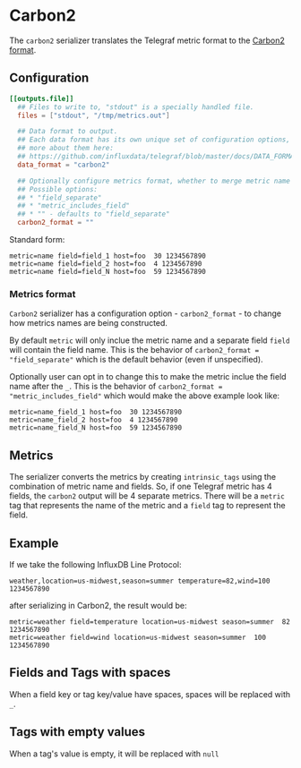 # Carbon2

The `carbon2` serializer translates the Telegraf metric format to the [Carbon2 format](http://metrics20.org/implementations/).

## Configuration

```toml
[[outputs.file]]
  ## Files to write to, "stdout" is a specially handled file.
  files = ["stdout", "/tmp/metrics.out"]

  ## Data format to output.
  ## Each data format has its own unique set of configuration options, read
  ## more about them here:
  ## https://github.com/influxdata/telegraf/blob/master/docs/DATA_FORMATS_OUTPUT.md
  data_format = "carbon2"

  ## Optionally configure metrics format, whether to merge metric name and field name.
  ## Possible options:
  ## * "field_separate"
  ## * "metric_includes_field"
  ## * "" - defaults to "field_separate"
  carbon2_format = ""
```

Standard form:

```
metric=name field=field_1 host=foo  30 1234567890
metric=name field=field_2 host=foo  4 1234567890
metric=name field=field_N host=foo  59 1234567890
```

### Metrics format

`Carbon2` serializer has a configuration option - `carbon2_format` - to change how
metrics names are being constructed.

By default `metric` will only inclue the metric name and a separate field `field`
will contain the field name.
This is the behavior of `carbon2_format = "field_separate"` which is the default
behavior (even if unspecified).

Optionally user can opt in to change this to make the metric inclue the field name
after the `_`.
This is the behavior of `carbon2_format = "metric_includes_field"` which would
make the above example look like:

```
metric=name_field_1 host=foo  30 1234567890
metric=name_field_2 host=foo  4 1234567890
metric=name_field_N host=foo  59 1234567890
```

## Metrics

The serializer converts the metrics by creating `intrinsic_tags` using the combination of metric name and fields.
So, if one Telegraf metric has 4 fields, the `carbon2` output will be 4 separate metrics.
There will be a `metric` tag that represents the name of the metric and a `field` tag to represent the field.

## Example

If we take the following InfluxDB Line Protocol:

```
weather,location=us-midwest,season=summer temperature=82,wind=100 1234567890
```

after serializing in Carbon2, the result would be:

```
metric=weather field=temperature location=us-midwest season=summer  82 1234567890
metric=weather field=wind location=us-midwest season=summer  100 1234567890
```

## Fields and Tags with spaces

When a field key or tag key/value have spaces, spaces will be replaced with `_`.

## Tags with empty values

When a tag's value is empty, it will be replaced with `null`
